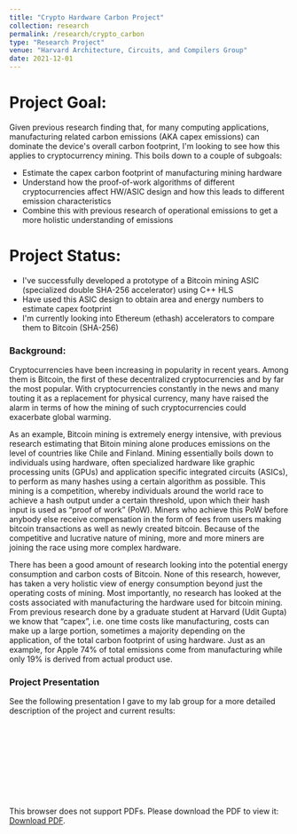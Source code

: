 ```yaml
---
title: "Crypto Hardware Carbon Project"
collection: research
permalink: /research/crypto_carbon
type: "Research Project"
venue: "Harvard Architecture, Circuits, and Compilers Group"
date: 2021-12-01
---
```


# Project Goal:
Given previous research finding that, for many computing applications, manufacturing related carbon emissions (AKA capex emissions) can dominate the device's overall carbon footprint, I'm looking to see how this applies to cryptocurrency mining. This boils down to a couple of subgoals:
* Estimate the capex carbon footprint of manufacturing mining hardware
* Understand how the proof-of-work algorithms of different cryptocurrencies affect HW/ASIC design and how this leads to different emission characteristics
* Combine this with previous research of operational emissions to get a more holistic understanding of emissions

# Project Status:
* I've successfully developed a prototype of a Bitcoin mining ASIC (specialized double SHA-256 accelerator) using C++ HLS
* Have used this ASIC design to obtain area and energy numbers to estimate capex footprint
* I'm currently looking into Ethereum (ethash) accelerators to compare them to Bitcoin (SHA-256)

### Background:
Cryptocurrencies have been increasing in popularity in recent years. Among them is Bitcoin, the first of these decentralized cryptocurrencies and by far the most popular. With cryptocurrencies constantly in the news and many touting it as a replacement for physical currency, many have raised the alarm in terms of how the mining of such cryptocurrencies could exacerbate global warming.

As an example, Bitcoin mining is extremely energy intensive, with previous research estimating that Bitoin mining alone produces emissions on the level of countries like Chile and Finland. Mining essentially boils down to individuals using hardware, often specialized hardware like graphic processing units (GPUs) and application specific integrated circuits (ASICs), to perform as many hashes using a certain algorithm as possible. This mining is a competition, whereby individuals around the world race to achieve a hash output under a certain threshold, upon which their hash input is used as “proof of work” (PoW). Miners who achieve this PoW before anybody else receive compensation in the form of fees from users making bitcoin transactions as well as newly created bitcoin. Because of the competitive and lucrative nature of mining, more and more miners are joining the race using more complex hardware.

There has been a good amount of research looking into the potential energy consumption and carbon costs of Bitcoin. None of this research, however, has taken a very holistic view of energy consumption beyond just the operating costs of mining. Most importantly, no research has looked at the costs associated with manufacturing the hardware used for bitcoin mining. From previous research done by a graduate student at Harvard (Udit Gupta) we know that “capex”, i.e. one time costs like manufacturing, costs can make up a large portion, sometimes a majority depending on the application, of the total carbon footprint of using hardware. Just as an example, for Apple 74% of total emissions come from manufacturing while only 19% is derived from actual product use.

### Project Presentation
See the following presentation I gave to my lab group for a more detailed description of the project and current results:
<object data="https://jaylenwang7.github.io/files/Crypto_Capex_Carbon.pdf" type="Crypto/pdf" width="700px" height="700px">
    <embed src="https://jaylenwang7.github.io/files/Crypto_Capex_Carbon.pdf">
        <p>This browser does not support PDFs. Please download the PDF to view it: <a href="https://jaylenwang7.github.io/files/Crypto_Capex_Carbon.pdf">Download PDF</a>.</p>
    </embed>
</object>
